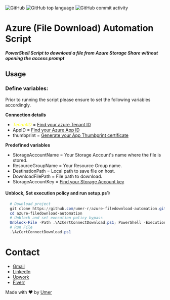 ![GitHub](https://img.shields.io/github/license/umer-r/azure-filedownload-automation) ![GitHub top language](https://img.shields.io/github/languages/top/umer-r/azure-filedownload-automation) ![GitHub commit activity](https://img.shields.io/github/commit-activity/m/umer-r/azure-filedownload-automation)

# Azure (File Download) Automation Script
***PowerShell Script to download a file from Azure Storage Share without opening the access prompt***

## Usage

### Define variables:

Prior to running the script please ensure to set the following variables accordingly.

**Connection details**
- <span style="color:yellow">*TenantID*</span> = [Find your azure Tenant ID](https://learn.microsoft.com/en-us/azure/active-directory/fundamentals/active-directory-how-to-find-tenant)
- AppID = [Find your Azure App ID](https://forum.tufin.com/support/kc/latest/Content/Suite/10864.htm)
- thumbprint = [Generate your App Thumbprint certificate](https://learn.microsoft.com/en-us/azure/app-service/configure-ssl-certificate-in-code)

**Predefined variables**
- StorageAccountName = Your Storage Account's name where the file is stored.
- ResourceGroupName = Your Resource Group name.
- DestinationPath = Local path to save file on host.
- DownloadFilePath = File path to download.
- StorageAccountKey = [Find your Storage Account key](https://learn.microsoft.com/en-us/azure/storage/common/storage-account-keys-manage?tabs=azure-portal)


#### Unblock, Set execution policy and run setup.ps1:

```powershell
  # Download project
  git clone https://github.com/umer-r/azure-filedownload-automation.git
  cd azure-filedownload-automation
  # Unblock and set execution policy bypass
  Unblock-File -Path .\AzCertConnectDownload.ps1; PowerShell -ExecutionPolicy Bypass -File ".\AzCertConnectDownload.ps1"
  # Run File
  .\AzCertConnectDownload.ps1
```

# Contact

- [Gmail](mailto:russs3400@gmail.com)
- [LinkedIn](https://www.linkedin.com/in/umer-mehmood-437120214/)
- [Upwork](https://www.upwork.com/o/profiles/users/~011184505ed9059668/)
- [Fiverr](https://www.fiverr.com/hamza_rajaz)

Made with :heart: by [Umer](https://twitter.com/UmerMehmood_)